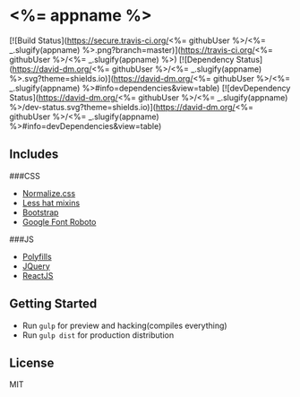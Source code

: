 # <%= appname %>
[![Build Status](https://secure.travis-ci.org/<%= githubUser %>/<%= _.slugify(appname) %>.png?branch=master)](https://travis-ci.org/<%= githubUser %>/<%= _.slugify(appname) %>)
[![Dependency Status](https://david-dm.org/<%= githubUser %>/<%= _.slugify(appname) %>.svg?theme=shields.io)](https://david-dm.org/<%= githubUser %>/<%= _.slugify(appname) %>#info=dependencies&view=table)
[![devDependency Status](https://david-dm.org/<%= githubUser %>/<%= _.slugify(appname) %>/dev-status.svg?theme=shields.io)](https://david-dm.org/<%= githubUser %>/<%= _.slugify(appname) %>#info=devDependencies&view=table)

## Includes

###CSS
  * [Normalize.css](http://necolas.github.io/normalize.css/)
  * [Less hat mixins](http://lesshat.madebysource.com/)
  * [Bootstrap](http://getbootstrap.com/)
  * [Google Font Roboto](https://developers.google.com/fonts/)

###JS
  * [Polyfills](http://labs.ft.com/2014/09/polyfills-as-a-service/)
  * [JQuery](http://jquery.com/)
  * [ReactJS](http://facebook.github.io/react/)

## Getting Started

- Run `gulp` for preview and hacking(compiles everything)
- Run `gulp dist` for production distribution

## License

MIT
